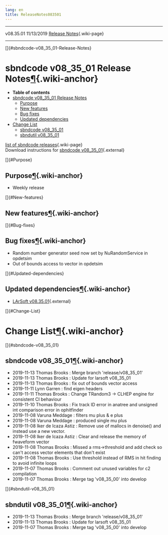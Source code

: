 ```yaml
---
lang: en
title: ReleaseNotes083501
---
```


  ----------- ------------ -- -- ------------------------------------------------------
  v08.35.01   11/13/2019         [Release Notes](ReleaseNotes083501.html){.wiki-page}
  ----------- ------------ -- -- ------------------------------------------------------

[]{#sbndcode-v08_35_01-Release-Notes}

sbndcode v08\_35\_01 Release Notes[¶](#sbndcode-v08_35_01-Release-Notes){.wiki-anchor}
======================================================================================

-   **Table of contents**
-   [sbndcode v08\_35\_01 Release
    Notes](#sbndcode-v08_35_01-Release-Notes)
    -   [Purpose](#Purpose)
    -   [New features](#New-features)
    -   [Bug fixes](#Bug-fixes)
    -   [Updated dependencies](#Updated-dependencies)
-   [Change List](#Change-List)
    -   [sbndcode v08\_35\_01](#sbndcode-v08_35_01)
    -   [sbndutil v08\_35\_01](#sbndutil-v08_35_01)

[list of sbndcode
releases](List_of_SBND_code_releases.html){.wiki-page}\
Download instructions for [sbndcode
v08\_35\_01](http://scisoft.fnal.gov/scisoft/bundles/sbnd/v08_35_01/sbndcode-v08_35_01.html){.external}

[]{#Purpose}

Purpose[¶](#Purpose){.wiki-anchor}
----------------------------------

-   Weekly release

[]{#New-features}

New features[¶](#New-features){.wiki-anchor}
--------------------------------------------

[]{#Bug-fixes}

Bug fixes[¶](#Bug-fixes){.wiki-anchor}
--------------------------------------

-   Random number generator seed now set by NuRandomService in opdetsim
-   Out of bounds access to vector in opdetsim

[]{#Updated-dependencies}

Updated dependencies[¶](#Updated-dependencies){.wiki-anchor}
------------------------------------------------------------

-   [LArSoft
    v08.35.01](https://cdcvs.fnal.gov/redmine/projects/larsoft/wiki/ReleaseNotes083501){.external}

[]{#Change-List}

Change List[¶](#Change-List){.wiki-anchor}
==========================================

[]{#sbndcode-v08_35_01}

sbndcode v08\_35\_01[¶](#sbndcode-v08_35_01){.wiki-anchor}
----------------------------------------------------------

-   2019-11-13 Thomas Brooks : Merge branch \'release/v08\_35\_01\'
-   2019-11-13 Thomas Brooks : Update for larsoft v08\_35\_01
-   2019-11-13 Thomas Brooks : fix out of bounds vector access
-   2019-11-11 Lynn Garren : find eigen headers
-   2019-11-11 Thomas Brooks : Change TRandom3 -\> CLHEP engine for
    consistent CI behaviour
-   2019-11-10 Thomas Brooks : Fix track ID error in anatree and
    unsigned int comparison error in ophitfinder
-   2019-11-08 Varuna Meddage : filters mu plus & e plus
-   2019-11-08 Varuna Meddage : produced single mu plus
-   2019-11-08 Iker de Icaza Astiz : Remove use of mallocs in denoise()
    and instead use a new vector.
-   2019-11-08 Iker de Icaza Astiz : Clear and release the memory of
    fwaveform vector
-   2019-11-08 Thomas Brooks : Missed a rms-\>threshold and add check so
    can\'t access vector elements that don\'t exist
-   2019-11-08 Thomas Brooks : Use threshold instead of RMS in hit
    finding to avoid infinite loops
-   2019-11-07 Thomas Brooks : Comment out unused variables for c2
    compilation
-   2019-11-07 Thomas Brooks : Merge tag \'v08\_35\_00\' into develop

[]{#sbndutil-v08_35_01}

sbndutil v08\_35\_01[¶](#sbndutil-v08_35_01){.wiki-anchor}
----------------------------------------------------------

-   2019-11-13 Thomas Brooks : Merge branch \'release/v08\_35\_01\'
-   2019-11-13 Thomas Brooks : Update for larsoft v08\_35\_01
-   2019-11-07 Thomas Brooks : Merge tag \'v08\_35\_00\' into develop
